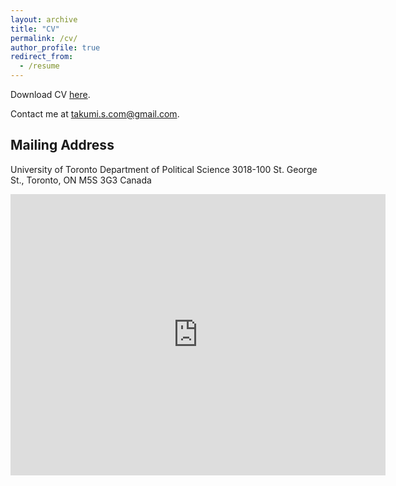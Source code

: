 ```yaml
---
layout: archive
title: "CV"
permalink: /cv/
author_profile: true
redirect_from:
  - /resume
---
```


Download CV [here](http://takumishibaike.github.io/files/shibaike_cv.pdf).

Contact me at [takumi.s.com@gmail.com](mailto:takumi.s.com@gmail.com).

## Mailing Address

University of Toronto
Department of Political Science
3018-100 St. George St., Toronto, ON M5S 3G3 Canada

<iframe src="https://www.google.com/maps/embed?pb=!1m18!1m12!1m3!1d2886.3095303080017!2d-79.40086678463317!3d43.66253197912092!2m3!1f0!2f0!3f0!3m2!1i1024!2i768!4f13.1!3m3!1m2!1s0x882b34bec54a8d97%3A0x44479d1e62704ebd!2s100%20St%20George%20St%2C%20Toronto%2C%20ON%20M5S%202E5!5e0!3m2!1sen!2sca!4v1588897222917!5m2!1sen!2sca" width="600" height="450" frameborder="0" style="border:0;" allowfullscreen="" aria-hidden="false" tabindex="0"></iframe>
